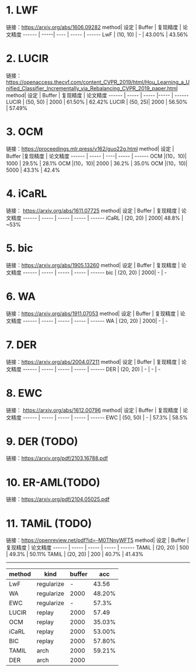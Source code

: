 
# 1. LWF
链接：https://arxiv.org/abs/1606.09282
method| 设定 | Buffer | 复现精度 | 论文精度
------ | -----| ---- | ----- | ------
LwF | (10, 10) | - | 43.00% | 43.56%


# 2. LUCIR 
链接：https://openaccess.thecvf.com/content_CVPR_2019/html/Hou_Learning_a_Unified_Classifier_Incrementally_via_Rebalancing_CVPR_2019_paper.html
method| 设定 | Buffer | 复现精度 | 论文精度
------ | ----- | ----- |----- | ------
LUCIR  | (50, 50) | 2000 | 61.50% | 62.42%
LUCIR   | (50, 25)| 2000 | 56.50% | 57.49%

# 3. OCM 
链接：https://proceedings.mlr.press/v162/guo22g.html
method| 设定 | Buffer |复现精度 | 论文精度
------ | ----- | ----| ----- | ------
OCM  |(10，10)| 1000 | 29.5% | 28.1%
OCM  |(10，10)| 2000 | 36.2% | 35.0%
OCM  |(10，10)| 5000 | 43.3% | 42.4%

# 4. iCaRL  
链接： https://arxiv.org/abs/1611.07725
method| 设定 | Buffer | 复现精度 | 论文精度
------ | ----- | ----- | ----- | ------
iCaRL | (20, 20) | 2000| 48.8% | ~53%

# 5. bic 
链接：https://arxiv.org/abs/1905.13260
method| 设定 | Buffer | 复现精度 | 论文精度
------ | ----- | ----- | ----- | ------
bic | (20, 20) | 2000| - | -

# 6. WA 
链接：https://arxiv.org/abs/1911.07053
method| 设定 | Buffer | 复现精度 | 论文精度
------ | ----- | ----- | ----- | ------
WA | (20, 20) | 2000| - | -

# 7. DER 
链接：https://arxiv.org/abs/2004.07211
method| 设定 | Buffer | 复现精度 | 论文精度
------ | ----- | ----- | ----- | ------
DER | (20, 20) | - | - | -

# 8. EWC
链接： https://arxiv.org/abs/1612.00796
method| 设定 | Buffer | 复现精度 | 论文精度
------ | ----- | ----- | ----- | ------
EWC | (50, 50) | - | 57.3% | 58.5%

# 9. DER (TODO)
链接：https://arxiv.org/pdf/2103.16788.pdf

# 10. ER-AML(TODO)
链接：https://arxiv.org/pdf/2104.05025.pdf

# 11. TAMiL (TODO)
链接：https://openreview.net/pdf?id=-M0TNnyWFT5
method| 设定 | Buffer | 复现精度 | 论文精度
------ | ----- | ----- | ----- | ------
TAMiL | (20, 20) | 500 | 49.3% | 50.11%
TAMiL | (20, 20) | 200 | 40.7% | 41.43% 



-----
method| kind |buffer | acc
--- | --- | --- | ---
LwF  | regularize | - | 43.56
WA | regularize | 2000 | 48.20%
EWC | regularize | - | 57.3%
LUCIR | replay | 2000 | 57.49
OCM | replay | 2000 | 35.03%
iCaRL | replay | 2000 | 53.00%
BIC | replay | 2000 | 57.80%
TAMIL | arch | 2000 | 59.21%
DER | arch | 2000 | 


